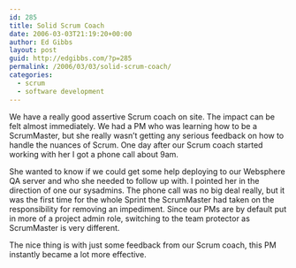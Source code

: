 ```yaml
---
id: 285
title: Solid Scrum Coach
date: 2006-03-03T21:19:20+00:00
author: Ed Gibbs
layout: post
guid: http://edgibbs.com/?p=285
permalink: /2006/03/03/solid-scrum-coach/
categories:
  - scrum
  - software development
---
```

We have a really good assertive Scrum coach on site. The impact can be felt almost immediately. We had a PM who was learning how to be a ScrumMaster, but she really wasn&#8217;t getting any serious feedback on how to handle the nuances of Scrum. One day after our Scrum coach started working with her I got a phone call about 9am.

She wanted to know if we could get some help deploying to our Websphere QA server and who she needed to follow up with. I pointed her in the direction of one our sysadmins. The phone call was no big deal really, but it was the first time for the whole Sprint the ScrumMaster had taken on the responsibility for removing an impediment. Since our PMs are by default put in more of a project admin role, switching to the team protector as ScrumMaster is very different.

The nice thing is with just some feedback from our Scrum coach, this PM instantly became a lot more effective.